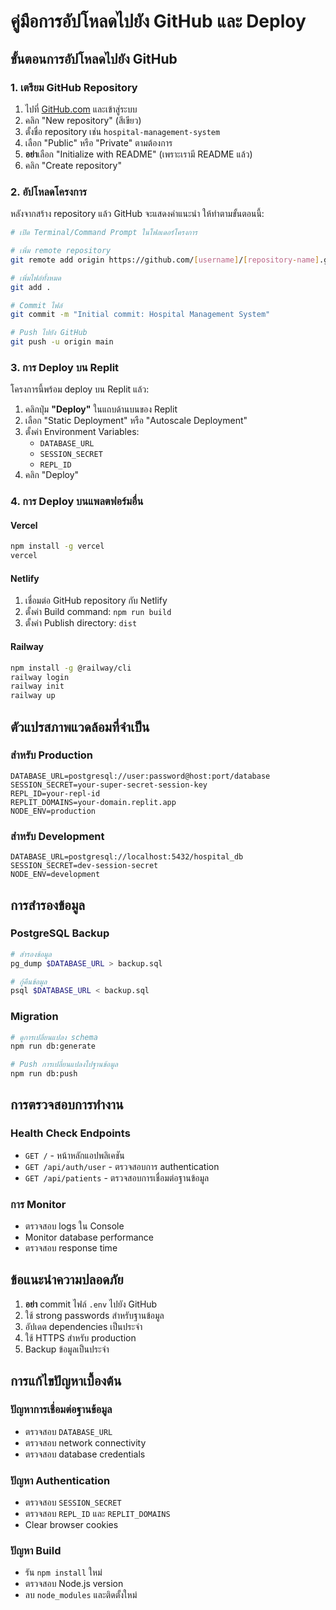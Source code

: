 # คู่มือการอัปโหลดไปยัง GitHub และ Deploy

## ขั้นตอนการอัปโหลดไปยัง GitHub

### 1. เตรียม GitHub Repository

1. ไปที่ [GitHub.com](https://github.com) และเข้าสู่ระบบ
2. คลิก "New repository" (สีเขียว)
3. ตั้งชื่อ repository เช่น `hospital-management-system`
4. เลือก "Public" หรือ "Private" ตามต้องการ
5. **อย่า**เลือก "Initialize with README" (เพราะเรามี README แล้ว)
6. คลิก "Create repository"

### 2. อัปโหลดโครงการ

หลังจากสร้าง repository แล้ว GitHub จะแสดงคำแนะนำ ให้ทำตามขั้นตอนนี้:

```bash
# เปิด Terminal/Command Prompt ในโฟลเดอร์โครงการ

# เพิ่ม remote repository
git remote add origin https://github.com/[username]/[repository-name].git

# เพิ่มไฟล์ทั้งหมด
git add .

# Commit ไฟล์
git commit -m "Initial commit: Hospital Management System"

# Push ไปยัง GitHub
git push -u origin main
```

### 3. การ Deploy บน Replit

โครงการนี้พร้อม deploy บน Replit แล้ว:

1. คลิกปุ่ม **"Deploy"** ในแถบด้านบนของ Replit
2. เลือก "Static Deployment" หรือ "Autoscale Deployment"
3. ตั้งค่า Environment Variables:
   - `DATABASE_URL`
   - `SESSION_SECRET`
   - `REPL_ID`
4. คลิก "Deploy"

### 4. การ Deploy บนแพลตฟอร์มอื่น

#### Vercel
```bash
npm install -g vercel
vercel
```

#### Netlify
1. เชื่อมต่อ GitHub repository กับ Netlify
2. ตั้งค่า Build command: `npm run build`
3. ตั้งค่า Publish directory: `dist`

#### Railway
```bash
npm install -g @railway/cli
railway login
railway init
railway up
```

## ตัวแปรสภาพแวดล้อมที่จำเป็น

### สำหรับ Production
```env
DATABASE_URL=postgresql://user:password@host:port/database
SESSION_SECRET=your-super-secret-session-key
REPL_ID=your-repl-id
REPLIT_DOMAINS=your-domain.replit.app
NODE_ENV=production
```

### สำหรับ Development
```env
DATABASE_URL=postgresql://localhost:5432/hospital_db
SESSION_SECRET=dev-session-secret
NODE_ENV=development
```

## การสำรองข้อมูล

### PostgreSQL Backup
```bash
# สำรองข้อมูล
pg_dump $DATABASE_URL > backup.sql

# กู้คืนข้อมูล
psql $DATABASE_URL < backup.sql
```

### Migration
```bash
# ดูการเปลี่ยนแปลง schema
npm run db:generate

# Push การเปลี่ยนแปลงไปฐานข้อมูล
npm run db:push
```

## การตรวจสอบการทำงาน

### Health Check Endpoints
- `GET /` - หน้าหลักแอปพลิเคชัน
- `GET /api/auth/user` - ตรวจสอบการ authentication
- `GET /api/patients` - ตรวจสอบการเชื่อมต่อฐานข้อมูล

### การ Monitor
- ตรวจสอบ logs ใน Console
- Monitor database performance
- ตรวจสอบ response time

## ข้อแนะนำความปลอดภัย

1. **อย่า** commit ไฟล์ `.env` ไปยัง GitHub
2. ใช้ strong passwords สำหรับฐานข้อมูล
3. อัปเดต dependencies เป็นประจำ
4. ใช้ HTTPS สำหรับ production
5. Backup ข้อมูลเป็นประจำ

## การแก้ไขปัญหาเบื้องต้น

### ปัญหาการเชื่อมต่อฐานข้อมูล
- ตรวจสอบ `DATABASE_URL`
- ตรวจสอบ network connectivity
- ตรวจสอบ database credentials

### ปัญหา Authentication
- ตรวจสอบ `SESSION_SECRET`
- ตรวจสอบ `REPL_ID` และ `REPLIT_DOMAINS`
- Clear browser cookies

### ปัญหา Build
- รัน `npm install` ใหม่
- ตรวจสอบ Node.js version
- ลบ `node_modules` และติดตั้งใหม่